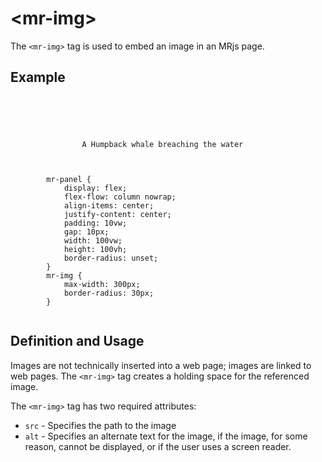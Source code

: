 # &lt;mr-img&gt;

The `<mr-img>` tag is used to embed an image in an MRjs page.

## Example

<inline-repl render-height="360" editor-height="240">
    <code slot="html">
        <mr-app>
            <mr-light color="white" intensity="1" data-position="0 0 0.35"></mr-light>
            <mr-panel>
                <mr-img src="/static/sample/humpback.jpg" alt="A Humpback whale breaching the water"></mr-img>
                <mr-text>A Humpback whale breaching the water</mr-text>
            </mr-panel>
        </mr-app>
    </code>
    <code slot="css">
        mr-panel {
            display: flex;
            flex-flow: column nowrap;
            align-items: center;
            justify-content: center;
            padding: 10vw;
            gap: 10px;
            width: 100vw;
            height: 100vh;
            border-radius: unset;
        }
        mr-img {
            max-width: 300px;
            border-radius: 30px;
        }
    </code>
</inline-repl>


## Definition and Usage

Images are not technically inserted into a web page; images are linked to web pages. The `<mr-img>` tag creates a holding space for the referenced image.

The `<mr-img>` tag has two required attributes:

* `src` - Specifies the path to the image
* `alt` - Specifies an alternate text for the image, if the image, for some reason, cannot be displayed, or if the user uses a screen reader.
